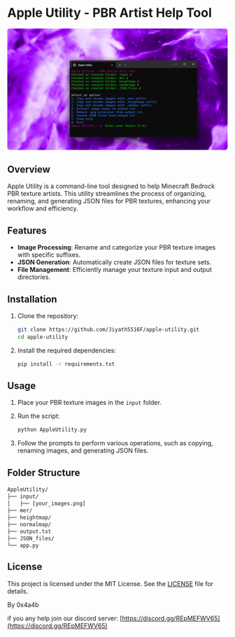 # Apple Utility - PBR Artist Help Tool

![preview_image](/preview_image.png)

## Overview

Apple Utility is a command-line tool designed to help Minecraft Bedrock PBR texture artists. This utility streamlines the process of organizing, renaming, and generating JSON files for PBR textures, enhancing your workflow and efficiency.

## Features

- **Image Processing**: Rename and categorize your PBR texture images with specific suffixes.
- **JSON Generation**: Automatically create JSON files for texture sets.
- **File Management**: Efficiently manage your texture input and output directories.

## Installation

1. Clone the repository:
   ```bash
   git clone https://github.com/Jiyath5516F/apple-utility.git
   cd apple-utility
   ```

2. Install the required dependencies:
   ```bash
   pip install -r requirements.txt
   ```

## Usage

1. Place your PBR texture images in the `input` folder.
2. Run the script:
   ```bash
   python AppleUtility.py
   ```

3. Follow the prompts to perform various operations, such as copying, renaming images, and generating JSON files.

## Folder Structure

```
AppleUtility/
├── input/
│   ├── [your_images.png]
├── mer/
├── heightmap/
├── normalmap/
├── output.txt
├── JSON_files/
└── app.py
```

## License

This project is licensed under the MIT License. See the [LICENSE](LICENSE) file for details.

By 0x4a4b 

if you any help join our discord server:
[https://discord.gg/REpMEFWV65](https://discord.gg/REpMEFWV65)
